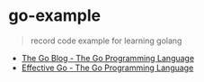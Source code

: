 # go-example

> record code example for learning golang

- [The Go Blog - The Go Programming Language](https://go.dev/blog/)
- [Effective Go - The Go Programming Language](https://go.dev/doc/effective_go)